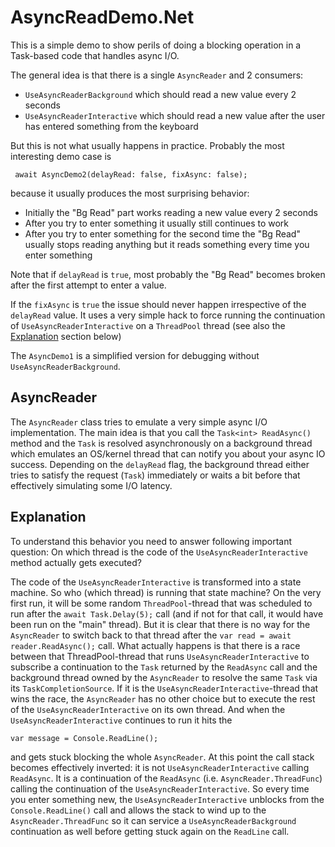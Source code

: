 #  AsyncReadDemo.Net

This is a simple demo to show perils of doing a blocking operation in a Task-based code that handles async I/O.

The general idea is that there is a single `AsyncReader` and 2 consumers:
- `UseAsyncReaderBackground` which should read a new value every 2 seconds
- `UseAsyncReaderInteractive` which should read a new value after the user has entered something from the keyboard

But this is not what usually happens in practice. Probably the most interesting demo case is

     await AsyncDemo2(delayRead: false, fixAsync: false);

because it usually produces the most surprising behavior:
- Initially the "Bg Read" part works reading a new value every 2 seconds
- After you try to enter something it usually still continues to work 
- After you try to enter something for the second time the "Bg Read" usually stops reading anything but it reads something every time you enter something

Note that if `delayRead` is `true`, most probably the "Bg Read" becomes broken after the first attempt to enter a value.

If the `fixAsync` is `true` the issue should never happen irrespective of the `delayRead` value. It uses a very simple hack to force running the continuation of `UseAsyncReaderInteractive` on a `ThreadPool` thread (see also the [Explanation](#explanation) section below)  

The `AsyncDemo1` is a simplified version for debugging without `UseAsyncReaderBackground`.

## AsyncReader

The `AsyncReader` class tries to emulate a very simple async I/O implementation. 
The main idea is that you call the `Task<int> ReadAsync()` method and the `Task` is resolved asynchronously on a background thread which emulates an OS/kernel thread that can notify you about your async IO success. 
Depending on the `delayRead` flag, the background thread either tries to satisfy the request (`Task`) immediately or waits a bit before that effectively simulating some I/O latency.  


## Explanation

To understand this behavior you need to answer following important question: On which thread is the code of the `UseAsyncReaderInteractive` method actually gets executed?

The code of the `UseAsyncReaderInteractive` is transformed into a state machine. So who (which thread) is running that state machine? 
On the very first run, it will be some random `ThreadPool`-thread that was scheduled to run after the `await Task.Delay(5);` call (and if not for that call, it would have been run on the "main" thread). 
But it is clear that there is no way for the `AsyncReader` to switch back to that thread after the `var read = await reader.ReadAsync();` call.
What actually happens is that there is a race between that ThreadPool-thread that runs `UseAsyncReaderInteractive` to subscribe a continuation to the `Task` returned by the `ReadAsync` call and the background thread owned by the `AsyncReader` to resolve the same `Task` via its `TaskCompletionSource`. 
If it is the `UseAsyncReaderInteractive`-thread that wins the race, the `AsyncReader` has no other choice but to execute the rest of the `UseAsyncReaderInteractive` on its own thread. 
And when the `UseAsyncReaderInteractive` continues to run it hits the

    var message = Console.ReadLine();

and gets stuck blocking the whole `AsyncReader`. 
At this point the call stack becomes effectively inverted: it is not `UseAsyncReaderInteractive` calling `ReadAsync`. It is a continuation of the `ReadAsync` (i.e. `AsyncReader.ThreadFunc`) calling the continuation of the `UseAsyncReaderInteractive`.
So every time you enter something new, the `UseAsyncReaderInteractive` unblocks from the `Console.ReadLine()` call and allows the stack to wind up to the `AsyncReader.ThreadFunc` so it can service a `UseAsyncReaderBackground` continuation as well before getting stuck again on the `ReadLine` call. 